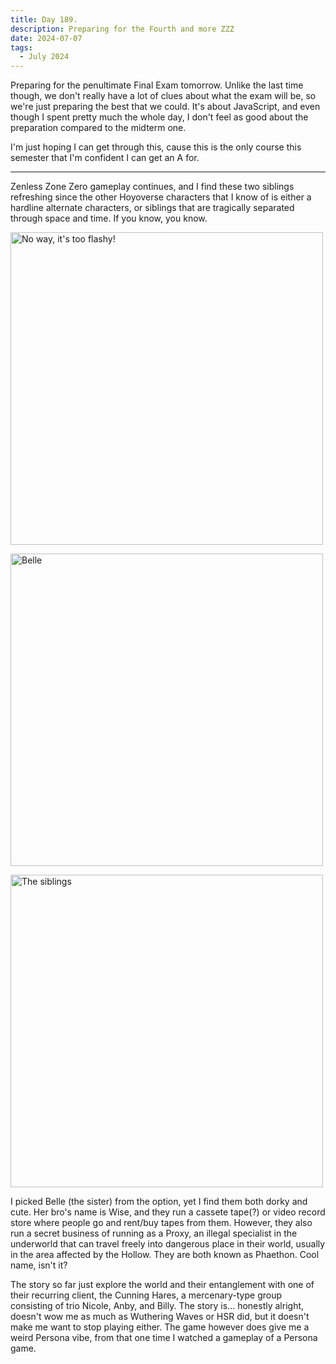 ```yaml
---
title: Day 189.
description: Preparing for the Fourth and more ZZZ
date: 2024-07-07
tags: 
  - July 2024
---
```


Preparing for the penultimate Final Exam tomorrow. Unlike the last time though, we don't really have a lot of clues about what the exam will be, so we're just preparing the best that we could. It's about JavaScript, and even though I spent pretty much the whole day, I don't feel as good about the preparation compared to the midterm one.

I'm just hoping I can get through this, cause this is the only course this semester that I'm confident I can get an A for.

-----

Zenless Zone Zero gameplay continues, and I find these two siblings refreshing since the other Hoyoverse characters that I know of is either a hardline alternate characters, or siblings that are tragically separated through space and time. If you know, you know.

<a href="https://imgur.com/oNM7HZx"><img src="https://i.imgur.com/oNM7HZx.png" title="source: imgur.com" width="500px" alt="No way, it's too flashy!"/></a>

<a href="https://imgur.com/qbVeL6G"><img src="https://i.imgur.com/qbVeL6G.png" title="source: imgur.com" width="500px" alt="Belle"/></a>

<a href="https://imgur.com/ebNyAVC"><img src="https://i.imgur.com/ebNyAVC.png" title="source: imgur.com" width="500px" alt="The siblings"/></a>

I picked Belle (the sister) from the option, yet I find them both dorky and cute. Her bro's name is Wise, and they run a cassete tape(?) or video record store where people go and rent/buy tapes from them. However, they also run a secret business of running as a Proxy, an illegal specialist in the underworld that can travel freely into dangerous place in their world, usually in the area affected by the Hollow. They are both known as Phaethon. Cool name, isn't it?

The story so far just explore the world and their entanglement with one of their recurring client, the Cunning Hares, a mercenary-type group consisting of trio Nicole, Anby, and Billy. The story is... honestly alright, doesn't wow me as much as Wuthering Waves or HSR did, but it doesn't make me want to stop playing either. The game however does give me a weird Persona vibe, from that one time I watched a gameplay of a Persona game.